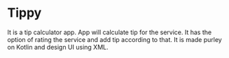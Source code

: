 # Tippy
It is a tip calculator app. App will calculate tip for the service.
It has the option of rating the service and add tip according to that.
It is made purley on Kotlin and design UI using XML.
